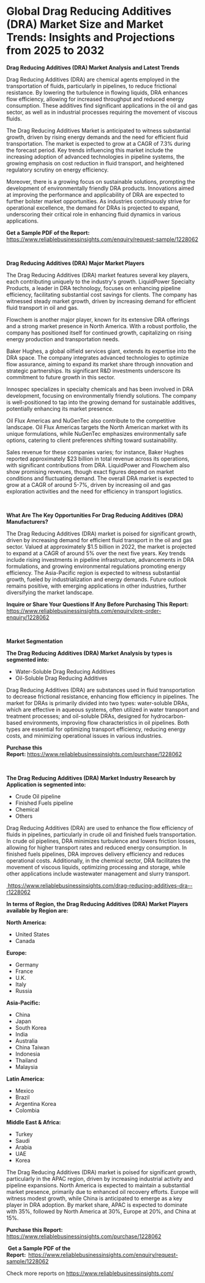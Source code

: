 <p><h1>Global Drag Reducing Additives (DRA) Market Size and Market Trends: Insights and Projections from 2025 to 2032</h1></p><p><strong>Drag Reducing Additives (DRA) Market Analysis and Latest Trends</strong></p>
<p><p>Drag Reducing Additives (DRA) are chemical agents employed in the transportation of fluids, particularly in pipelines, to reduce frictional resistance. By lowering the turbulence in flowing liquids, DRA enhances flow efficiency, allowing for increased throughput and reduced energy consumption. These additives find significant applications in the oil and gas sector, as well as in industrial processes requiring the movement of viscous fluids.</p><p>The Drag Reducing Additives Market is anticipated to witness substantial growth, driven by rising energy demands and the need for efficient fluid transportation. The market is expected to grow at a CAGR of 7.3% during the forecast period. Key trends influencing this market include the increasing adoption of advanced technologies in pipeline systems, the growing emphasis on cost reduction in fluid transport, and heightened regulatory scrutiny on energy efficiency.</p><p>Moreover, there is a growing focus on sustainable solutions, prompting the development of environmentally friendly DRA products. Innovations aimed at improving the performance and applicability of DRA are expected to further bolster market opportunities. As industries continuously strive for operational excellence, the demand for DRAs is projected to expand, underscoring their critical role in enhancing fluid dynamics in various applications.</p></p>
<p><strong>Get a Sample PDF of the Report:&nbsp;</strong> <a href="https://www.reliablebusinessinsights.com/enquiry/request-sample/1228062?utm_campaign=96&utm_medium=2&utm_source=Github&utm_content=ia&utm_term=02022025&utm_id=drag-reducing-additives-dra">https://www.reliablebusinessinsights.com/enquiry/request-sample/1228062</a></p>
<p>&nbsp;</p>
<p><strong>Drag Reducing Additives (DRA) Major Market Players</strong></p>
<p><p>The Drag Reducing Additives (DRA) market features several key players, each contributing uniquely to the industry's growth. LiquidPower Specialty Products, a leader in DRA technology, focuses on enhancing pipeline efficiency, facilitating substantial cost savings for clients. The company has witnessed steady market growth, driven by increasing demand for efficient fluid transport in oil and gas.</p><p>Flowchem is another major player, known for its extensive DRA offerings and a strong market presence in North America. With a robust portfolio, the company has positioned itself for continued growth, capitalizing on rising energy production and transportation needs.</p><p>Baker Hughes, a global oilfield services giant, extends its expertise into the DRA space. The company integrates advanced technologies to optimize flow assurance, aiming to expand its market share through innovation and strategic partnerships. Its significant R&D investments underscore its commitment to future growth in this sector.</p><p>Innospec specializes in specialty chemicals and has been involved in DRA development, focusing on environmentally friendly solutions. The company is well-positioned to tap into the growing demand for sustainable additives, potentially enhancing its market presence.</p><p>Oil Flux Americas and NuGenTec also contribute to the competitive landscape. Oil Flux Americas targets the North American market with its unique formulations, while NuGenTec emphasizes environmentally safe options, catering to client preferences shifting toward sustainability.</p><p>Sales revenue for these companies varies; for instance, Baker Hughes reported approximately $23 billion in total revenue across its operations, with significant contributions from DRA. LiquidPower and Flowchem also show promising revenues, though exact figures depend on market conditions and fluctuating demand. The overall DRA market is expected to grow at a CAGR of around 5-7%, driven by increasing oil and gas exploration activities and the need for efficiency in transport logistics.</p></p>
<p>&nbsp;</p>
<p><strong>What Are The Key Opportunities For Drag Reducing Additives (DRA) Manufacturers?</strong></p>
<p><p>The Drag Reducing Additives (DRA) market is poised for significant growth, driven by increasing demand for efficient fluid transport in the oil and gas sector. Valued at approximately $1.5 billion in 2022, the market is projected to expand at a CAGR of around 5% over the next five years. Key trends include rising investments in pipeline infrastructure, advancements in DRA formulations, and growing environmental regulations promoting energy efficiency. The Asia-Pacific region is expected to witness substantial growth, fueled by industrialization and energy demands. Future outlook remains positive, with emerging applications in other industries, further diversifying the market landscape.</p></p>
<p><strong>Inquire or Share Your Questions If Any Before Purchasing This Report:</strong> <a href="https://www.reliablebusinessinsights.com/enquiry/pre-order-enquiry/1228062?utm_campaign=96&utm_medium=2&utm_source=Github&utm_content=ia&utm_term=02022025&utm_id=drag-reducing-additives-dra">https://www.reliablebusinessinsights.com/enquiry/pre-order-enquiry/1228062</a></p>
<p>&nbsp;</p>
<p><strong>Market Segmentation</strong></p>
<p><strong>The Drag Reducing Additives (DRA) Market Analysis by types is segmented into:</strong></p>
<p><ul><li>Water-Soluble Drag Reducing Additives</li><li>Oil-Soluble Drag Reducing Additives</li></ul></p>
<p><p>Drag Reducing Additives (DRA) are substances used in fluid transportation to decrease frictional resistance, enhancing flow efficiency in pipelines. The market for DRAs is primarily divided into two types: water-soluble DRAs, which are effective in aqueous systems, often utilized in water transport and treatment processes; and oil-soluble DRAs, designed for hydrocarbon-based environments, improving flow characteristics in oil pipelines. Both types are essential for optimizing transport efficiency, reducing energy costs, and minimizing operational issues in various industries.</p></p>
<p><strong>Purchase this Report:&nbsp;</strong><a href="https://www.reliablebusinessinsights.com/purchase/1228062?utm_campaign=96&utm_medium=2&utm_source=Github&utm_content=ia&utm_term=02022025&utm_id=drag-reducing-additives-dra">https://www.reliablebusinessinsights.com/purchase/1228062</a></p>
<p>&nbsp;</p>
<p><strong>The Drag Reducing Additives (DRA) Market Industry Research by Application is segmented into:</strong></p>
<p><ul><li>Crude Oil pipeline</li><li>Finished Fuels pipeline</li><li>Chemical</li><li>Others</li></ul></p>
<p><p>Drag Reducing Additives (DRA) are used to enhance the flow efficiency of fluids in pipelines, particularly in crude oil and finished fuels transportation. In crude oil pipelines, DRA minimizes turbulence and lowers friction losses, allowing for higher transport rates and reduced energy consumption. In finished fuels pipelines, DRA improves delivery efficiency and reduces operational costs. Additionally, in the chemical sector, DRA facilitates the movement of viscous liquids, optimizing processing and storage, while other applications include wastewater management and slurry transport.</p></p>
<p><a href="https://www.reliablebusinessinsights.com/drag-reducing-additives-dra--r1228062?utm_campaign=96&utm_medium=2&utm_source=Github&utm_content=ia&utm_term=02022025&utm_id=drag-reducing-additives-dra">&nbsp;https://www.reliablebusinessinsights.com/drag-reducing-additives-dra--r1228062</a></p>
<p><strong>In terms of Region, the Drag Reducing Additives (DRA) Market Players available by Region are:</strong></p>
<p>
    <p> <strong> North America: </strong>
        <ul>
            <li>United States</li>
            <li>Canada</li>
        </ul>
        </p> 
    <p> <strong> Europe: </strong>
        <ul>
            <li>Germany</li>
            <li>France</li>
            <li>U.K.</li>
            <li>Italy</li>
            <li>Russia</li>
        </ul>
        </p> 
    <p> <strong> Asia-Pacific: </strong>
        <ul>
            <li>China</li>
            <li>Japan</li>
            <li>South Korea</li>
            <li>India</li>
            <li>Australia</li>
            <li>China Taiwan</li>
            <li>Indonesia</li>
            <li>Thailand</li>
            <li>Malaysia</li>
        </ul>
        </p> 
    <p> <strong> Latin America: </strong>
        <ul>
            <li>Mexico</li>
            <li>Brazil</li>
            <li>Argentina Korea</li>
            <li>Colombia</li>
        </ul>
        </p> 
    <p> <strong> Middle East & Africa: </strong>
        <ul>
            <li>Turkey</li>
            <li>Saudi</li>
            <li>Arabia</li>
            <li>UAE</li>
            <li>Korea</li>
        </ul>
    </p>
    </p>
<p><p>The Drag Reducing Additives (DRA) market is poised for significant growth, particularly in the APAC region, driven by increasing industrial activity and pipeline expansions. North America is expected to maintain a substantial market presence, primarily due to enhanced oil recovery efforts. Europe will witness modest growth, while China is anticipated to emerge as a key player in DRA adoption. By market share, APAC is expected to dominate with 35%, followed by North America at 30%, Europe at 20%, and China at 15%.</p></p>
<p><strong>Purchase this Report: </strong><a href="https://www.reliablebusinessinsights.com/purchase/1228062?utm_campaign=96&utm_medium=2&utm_source=Github&utm_content=ia&utm_term=02022025&utm_id=drag-reducing-additives-dra">https://www.reliablebusinessinsights.com/purchase/1228062</a></p>
<p>&nbsp;<strong>Get a Sample PDF of the Report:&nbsp;&nbsp;</strong><a href="https://www.reliablebusinessinsights.com/enquiry/request-sample/1228062?utm_campaign=96&utm_medium=2&utm_source=Github&utm_content=ia&utm_term=02022025&utm_id=drag-reducing-additives-dra">https://www.reliablebusinessinsights.com/enquiry/request-sample/1228062</a></p>
<p><strong></strong></p>
<p>Check more reports on <a href="https://www.reliablebusinessinsights.com/?utm_campaign=96&utm_medium=2&utm_source=Github&utm_content=ia&utm_term=02022025&utm_id=drag-reducing-additives-dra">https://www.reliablebusinessinsights.com/</a></p>